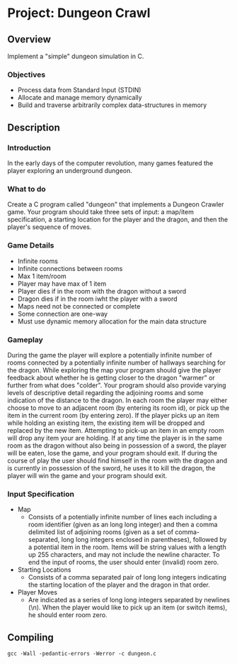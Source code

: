 # Project: Dungeon Crawl
## Overview
Implement a "simple" dungeon simulation in C.
### Objectives
- Process data from Standard Input (STDIN)
- Allocate and manage memory dynamically
- Build and traverse arbitrarily complex data-structures in memory
## Description
### Introduction
In the early days of the computer revolution, many games featured the player exploring an underground dungeon.
### What to do
Create a C program called "dungeon" that implements a Dungeon Crawler game. Your program should take three sets of input: a map/item specification, a starting location for the player and the dragon, and then the player's sequence of moves.
### Game Details
- Infinite rooms
- Infinite connections between rooms
- Max 1 item/room
- Player may have max of 1 item
- Player dies if in the room with the dragon without a sword
- Dragon dies if in the room iwht the player with a sword
- Maps need not be connected or complete
- Some connection are one-way
- Must use dynamic memory allocation for the main data structure
### Gameplay
During the game the player will explore a potentially infinite number of rooms connected by a potentially infinite number of hallways searching for the dragon.
While exploring the map your program should give the player feedback about whether he is getting closer to the dragon "warmer" or further from what does "colder".
Your program should also provide varying levels of descriptive detail regarding the adjoining rooms and some indication of the distance to the dragon.
In each room the player may either choose to move to an adjacent room (by entering its room id), or pick up the item in the current room (by entering zero).
If the player picks up an item while holding an existing item, the existing item will be dropped and replaced by the new item.
Attempting to pick-up an item in an empty room will drop any item your are holding.
If at any time the player is in the same room as the dragon without also being in possession of a sword, the player will be eaten, lose the game, and your program should exit.
If during the course of play the user should find himself in the room with the dragon and is currently in possession of the sword, he uses it to kill the dragon, the player will win the game and your program should exit.
### Input Specification
- Map
   * Consists of a potentially infinite number of lines each including a room identifier (given as an long long integer) and then a comma delimited list of adjoining rooms (given as a set of comma-separated, long long integers enclosed in parentheses), followed by a potential item in the room. Items will be string values with a length up 255 characters, and may not include the newline character. To end the input of rooms, the user should enter (invalid) room zero.
- Starting Locations
   * Consists of a comma separated pair of long long integers indicating the starting location of the player and the dragon in that order.
- Player Moves
   * Are indicated as a series of long long integers separated by newlines (\n). When the player would like to pick up an item (or switch items), he should enter room zero.
## Compiling
```
gcc -Wall -pedantic-errors -Werror -c dungeon.c
```
